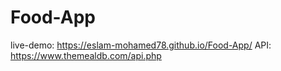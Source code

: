 # Food-App

live-demo: https://eslam-mohamed78.github.io/Food-App/
API: https://www.themealdb.com/api.php
